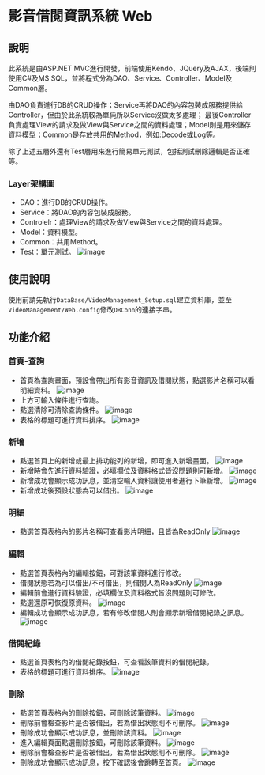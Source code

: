 # 影音借閱資訊系統 Web
## 說明
此系統是由ASP.NET MVC進行開發，前端使用Kendo、JQuery及AJAX，後端則使用C#及MS SQL，並將程式分為DAO、Service、Controller、Model及Common層。

由DAO負責進行DB的CRUD操作；Service再將DAO的內容包裝成服務提供給Controller，但由於此系統較為單純所以Service沒做太多處理；
最後Controller負責處理View的請求及做View與Service之間的資料處理；Model則是用來儲存資料模型；Common是存放共用的Method，例如:Decode或Log等。

除了上述五層外還有Test層用來進行簡易單元測試，包括測試刪除邏輯是否正確等。

### Layer架構圖
* DAO：進行DB的CRUD操作。
* Service：將DAO的內容包裝成服務。
* Controlelr：處理View的請求及做View與Service之間的資料處理。
* Model：資料模型。
* Common：共用Method。
* Test：單元測試。
![image](https://github.com/ff501026/VideoManagement_Web/assets/103199969/3e9d6b5c-0a70-4a1b-b13e-7df3da7500d2)
## 使用說明
使用前請先執行`DataBase/VideoManagement_Setup.sql`建立資料庫，並至`VideoManagement/Web.config`修改`DBConn`的連接字串。
## 功能介紹
### 首頁-查詢
* 首頁為查詢畫面，預設會帶出所有影音資訊及借閱狀態，點選影片名稱可以看明細資料。
![image](https://github.com/ff501026/VideoManagement_Web/assets/103199969/59755a1b-a579-4b60-a94d-216596e29b9f)
* 上方可輸入條件進行查詢。
* 點選清除可清除查詢條件。
![image](https://github.com/ff501026/VideoManagement_Web/assets/103199969/a06966b1-4036-42a8-8e90-870c4434fd12)
* 表格的標題可進行資料排序。
![image](https://github.com/ff501026/VideoManagement_Web/assets/103199969/c76817bb-d300-4781-93b9-4b5a8a14c0ab)

### 新增
* 點選首頁上的新增或最上排功能列的新增，即可進入新增畫面。
![image](https://github.com/ff501026/VideoManagement_Web/assets/103199969/8984cb78-3e55-4fa7-b9de-386b9fac775a)
* 新增時會先進行資料驗證，必填欄位及資料格式皆沒問題則可新增。
![image](https://github.com/ff501026/VideoManagement_Web/assets/103199969/c528d581-4978-4a71-a04c-0c16a2fbb601)
* 新增成功會顯示成功訊息，並清空輸入資料讓使用者進行下筆新增。
![image](https://github.com/ff501026/VideoManagement_Web/assets/103199969/21240eec-a193-4a39-96ad-25eca49edc8a)
* 新增成功後預設狀態為可以借出。
![image](https://github.com/ff501026/VideoManagement_Web/assets/103199969/b0634168-29d7-41da-9555-d70446a1be0b)

### 明細
* 點選首頁表格內的影片名稱可查看影片明細，且皆為ReadOnly
![image](https://github.com/ff501026/VideoManagement_Web/assets/103199969/91034522-4f98-4d39-b0e6-0a0c8ad22f62)

### 編輯
* 點選首頁表格內的編輯按鈕，可對該筆資料進行修改。
* 借閱狀態若為可以借出/不可借出，則借閱人為ReadOnly
![image](https://github.com/ff501026/VideoManagement_Web/assets/103199969/3073f726-b27f-460b-80ef-bb7710431801)
* 編輯前會進行資料驗證，必填欄位及資料格式皆沒問題則可修改。
* 點選還原可恢復原資料。
![image](https://github.com/ff501026/VideoManagement_Web/assets/103199969/5792f02d-c468-4a47-906d-8923300d35df)
* 編輯成功會顯示成功訊息，若有修改借閱人則會顯示新增借閱紀錄之訊息。
![image](https://github.com/ff501026/VideoManagement_Web/assets/103199969/e146b1bc-13ea-40c0-b8f0-0bba8f418902)

### 借閱紀錄
* 點選首頁表格內的借閱紀錄按鈕，可查看該筆資料的借閱紀錄。
* 表格的標題可進行資料排序。
![image](https://github.com/ff501026/VideoManagement_Web/assets/103199969/44181b11-42c6-48f0-8ea4-3a6b7f8f9eeb)

### 刪除
* 點選首頁表格內的刪除按鈕，可刪除該筆資料。
![image](https://github.com/ff501026/VideoManagement_Web/assets/103199969/fb2ca5f1-9b03-4e4a-a80f-3d1df7a2cb78)
* 刪除前會檢查影片是否被借出，若為借出狀態則不可刪除。
![image](https://github.com/ff501026/VideoManagement_Web/assets/103199969/417287a6-8784-4303-94ff-41b4b2dc9bef)
* 刪除成功會顯示成功訊息，並刪除該資料。
![image](https://github.com/ff501026/VideoManagement_Web/assets/103199969/891dd996-77e1-4ef1-8a7e-89e6cf30c1c9)
* 進入編輯頁面點選刪除按鈕，可刪除該筆資料。
![image](https://github.com/ff501026/VideoManagement_Web/assets/103199969/6e437c73-076b-4a91-a1ca-489eef7122ab)
* 刪除前會檢查影片是否被借出，若為借出狀態則不可刪除。
![image](https://github.com/ff501026/VideoManagement_Web/assets/103199969/72bbc625-ebfc-4445-a3d7-ce81d6b1db69)
* 刪除成功會顯示成功訊息，按下確認後會跳轉至首頁。
![image](https://github.com/ff501026/VideoManagement_Web/assets/103199969/5a765535-4027-44b4-a204-f3610b283567)

